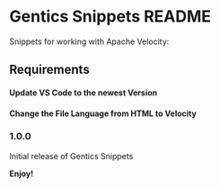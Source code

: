 # Gentics Snippets README

Snippets for working with Apache Velocity:

## Requirements

#### Update VS Code to the newest Version
#### Change the File Language from HTML to Velocity

### 1.0.0

Initial release of Gentics Snippets

**Enjoy!**
